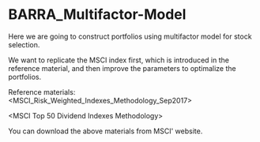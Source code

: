 # BARRA_Multifactor-Model

Here we are going to construct portfolios using multifactor model for stock selection.

We want to replicate the MSCI index first, which is introduced in the reference material, and then improve the parameters to optimalize 
the portfolios.

Reference materials:
<MSCI_Risk_Weighted_Indexes_Methodology_Sep2017>

<MSCI Top 50 Dividend Indexes Methodology>

<MSCI Select Value Momentum Blend Indexes Methodology>

You can download the above materials from MSCI' website.
